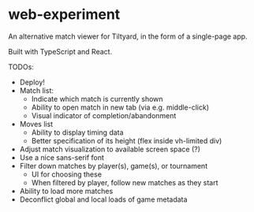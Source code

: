 # web-experiment
An alternative match viewer for Tiltyard, in the form of a single-page app.

Built with TypeScript and React.

TODOs:
- Deploy!
- Match list:
  - Indicate which match is currently shown
  - Ability to open match in new tab (via e.g. middle-click)
  - Visual indicator of completion/abandonment
- Moves list
  - Ability to display timing data
  - Better specification of its height (flex inside vh-limited div)
- Adjust match visualization to available screen space (?)
- Use a nice sans-serif font
- Filter down matches by player(s), game(s), or tournament
  - UI for choosing these
  - When filtered by player, follow new matches as they start
- Ability to load more matches
- Deconflict global and local loads of game metadata
